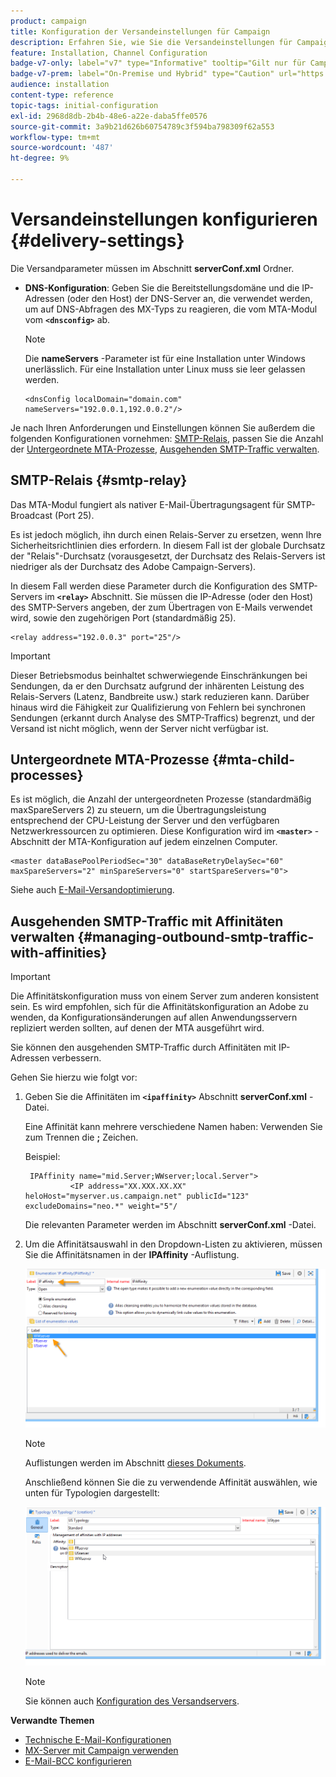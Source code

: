 ```yaml
---
product: campaign
title: Konfiguration der Versandeinstellungen für Campaign
description: Erfahren Sie, wie Sie die Versandeinstellungen für Campaign konfigurieren.
feature: Installation, Channel Configuration
badge-v7-only: label="v7" type="Informative" tooltip="Gilt nur für Campaign Classic v7"
badge-v7-prem: label="On-Premise und Hybrid" type="Caution" url="https://experienceleague.adobe.com/docs/campaign-classic/using/installing-campaign-classic/architecture-and-hosting-models/hosting-models-lp/hosting-models.html?lang=de" tooltip="Gilt nur für Hybrid- und On-Premise-Bereitstellungen"
audience: installation
content-type: reference
topic-tags: initial-configuration
exl-id: 2968d8db-2b4b-48e6-a22e-daba5ffe0576
source-git-commit: 3a9b21d626b60754789c3f594ba798309f62a553
workflow-type: tm+mt
source-wordcount: '487'
ht-degree: 9%

---
```


# Versandeinstellungen konfigurieren {#delivery-settings}



Die Versandparameter müssen im Abschnitt **serverConf.xml** Ordner.

* **DNS-Konfiguration**: Geben Sie die Bereitstellungsdomäne und die IP-Adressen (oder den Host) der DNS-Server an, die verwendet werden, um auf DNS-Abfragen des MX-Typs zu reagieren, die vom MTA-Modul vom **`<dnsconfig>`** ab.

  >[!NOTE]
  >
  >Die **nameServers** -Parameter ist für eine Installation unter Windows unerlässlich. Für eine Installation unter Linux muss sie leer gelassen werden.

  ```
  <dnsConfig localDomain="domain.com" nameServers="192.0.0.1,192.0.0.2"/>
  ```

Je nach Ihren Anforderungen und Einstellungen können Sie außerdem die folgenden Konfigurationen vornehmen: [SMTP-Relais](#smtp-relay), passen Sie die Anzahl der [Untergeordnete MTA-Prozesse](#mta-child-processes), [Ausgehenden SMTP-Traffic verwalten](#managing-outbound-smtp-traffic-with-affinities).

## SMTP-Relais {#smtp-relay}

Das MTA-Modul fungiert als nativer E-Mail-Übertragungsagent für SMTP-Broadcast (Port 25).

Es ist jedoch möglich, ihn durch einen Relais-Server zu ersetzen, wenn Ihre Sicherheitsrichtlinien dies erfordern. In diesem Fall ist der globale Durchsatz der &quot;Relais&quot;-Durchsatz (vorausgesetzt, der Durchsatz des Relais-Servers ist niedriger als der Durchsatz des Adobe Campaign-Servers).

In diesem Fall werden diese Parameter durch die Konfiguration des SMTP-Servers im **`<relay>`** Abschnitt. Sie müssen die IP-Adresse (oder den Host) des SMTP-Servers angeben, der zum Übertragen von E-Mails verwendet wird, sowie den zugehörigen Port (standardmäßig 25).

```
<relay address="192.0.0.3" port="25"/>
```

>[!IMPORTANT]
>
>Dieser Betriebsmodus beinhaltet schwerwiegende Einschränkungen bei Sendungen, da er den Durchsatz aufgrund der inhärenten Leistung des Relais-Servers (Latenz, Bandbreite usw.) stark reduzieren kann. Darüber hinaus wird die Fähigkeit zur Qualifizierung von Fehlern bei synchronen Sendungen (erkannt durch Analyse des SMTP-Traffics) begrenzt, und der Versand ist nicht möglich, wenn der Server nicht verfügbar ist.

## Untergeordnete MTA-Prozesse {#mta-child-processes}

Es ist möglich, die Anzahl der untergeordneten Prozesse (standardmäßig maxSpareServers 2) zu steuern, um die Übertragungsleistung entsprechend der CPU-Leistung der Server und den verfügbaren Netzwerkressourcen zu optimieren. Diese Konfiguration wird im **`<master>`** -Abschnitt der MTA-Konfiguration auf jedem einzelnen Computer.

```
<master dataBasePoolPeriodSec="30" dataBaseRetryDelaySec="60" maxSpareServers="2" minSpareServers="0" startSpareServers="0">
```

Siehe auch [E-Mail-Versandoptimierung](../../installation/using/email-deliverability.md#email-sending-optimization).

## Ausgehenden SMTP-Traffic mit Affinitäten verwalten {#managing-outbound-smtp-traffic-with-affinities}

>[!IMPORTANT]
>
>Die Affinitätskonfiguration muss von einem Server zum anderen konsistent sein. Es wird empfohlen, sich für die Affinitätskonfiguration an Adobe zu wenden, da Konfigurationsänderungen auf allen Anwendungsservern repliziert werden sollten, auf denen der MTA ausgeführt wird.

Sie können den ausgehenden SMTP-Traffic durch Affinitäten mit IP-Adressen verbessern.

Gehen Sie hierzu wie folgt vor:

1. Geben Sie die Affinitäten im **`<ipaffinity>`** Abschnitt **serverConf.xml** -Datei.

   Eine Affinität kann mehrere verschiedene Namen haben: Verwenden Sie zum Trennen die **;** Zeichen.

   Beispiel:

   ```
    IPAffinity name="mid.Server;WWserver;local.Server">
             <IP address="XX.XXX.XX.XX" heloHost="myserver.us.campaign.net" publicId="123" excludeDomains="neo.*" weight="5"/
   ```

   Die relevanten Parameter werden im Abschnitt **serverConf.xml** -Datei.

1. Um die Affinitätsauswahl in den Dropdown-Listen zu aktivieren, müssen Sie die Affinitätsnamen in der **IPAffinity** -Auflistung.

   ![](assets/ipaffinity_enum.png)

   >[!NOTE]
   >
   >Auflistungen werden im Abschnitt [dieses Dokuments](../../platform/using/managing-enumerations.md).

   Anschließend können Sie die zu verwendende Affinität auswählen, wie unten für Typologien dargestellt:

   ![](assets/ipaffinity_typology.png)

   >[!NOTE]
   >
   >Sie können auch [Konfiguration des Versandservers](../../installation/using/email-deliverability.md#delivery-server-configuration).

**Verwandte Themen** 
* [Technische E-Mail-Konfigurationen](email-deliverability.md)
* [MX-Server mit Campaign verwenden](using-mx-servers.md)
* [E-Mail-BCC konfigurieren](email-archiving.md)
